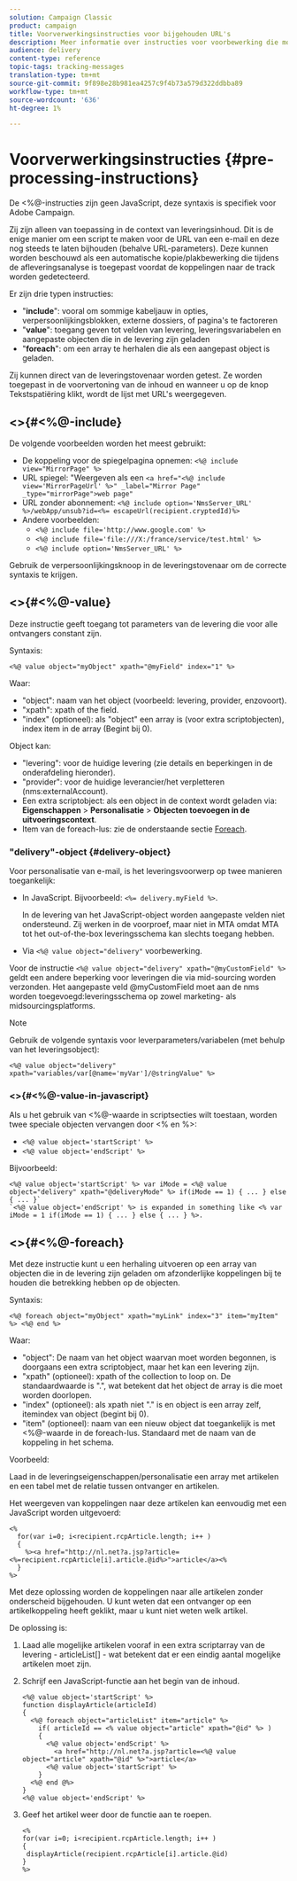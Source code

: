 ```yaml
---
solution: Campaign Classic
product: campaign
title: Voorverwerkingsinstructies voor bijgehouden URL's
description: Meer informatie over instructies voor voorbewerking die moeten worden gebruikt om de URL van een e-mailbericht te scripten, zodat deze nog steeds wordt bijgehouden.
audience: delivery
content-type: reference
topic-tags: tracking-messages
translation-type: tm+mt
source-git-commit: 9f898e28b981ea4257c9f4b73a579d322ddbba89
workflow-type: tm+mt
source-wordcount: '636'
ht-degree: 1%

---
```



# Voorverwerkingsinstructies {#pre-processing-instructions}

De &lt;%@-instructies zijn geen JavaScript, deze syntaxis is specifiek voor Adobe Campaign.

Zij zijn alleen van toepassing in de context van leveringsinhoud. Dit is de enige manier om een script te maken voor de URL van een e-mail en deze nog steeds te laten bijhouden (behalve URL-parameters). Deze kunnen worden beschouwd als een automatische kopie/plakbewerking die tijdens de afleveringsanalyse is toegepast voordat de koppelingen naar de track worden gedetecteerd.

Er zijn drie typen instructies:

* &quot;**include**&quot;: vooral om sommige kabeljauw in opties, verpersoonlijkingsblokken, externe dossiers, of pagina&#39;s te factoreren
* &quot;**value**&quot;: toegang geven tot velden van levering, leveringsvariabelen en aangepaste objecten die in de levering zijn geladen
* &quot;**foreach**&quot;: om een array te herhalen die als een aangepast object is geladen.

Zij kunnen direct van de leveringstovenaar worden getest. Ze worden toegepast in de voorvertoning van de inhoud en wanneer u op de knop Tekstspatiëring klikt, wordt de lijst met URL&#39;s weergegeven.

## &lt;>{#<%@-include}

De volgende voorbeelden worden het meest gebruikt:

* De koppeling voor de spiegelpagina opnemen: `<%@ include view="MirrorPage" %>`
* URL spiegel: &quot;Weergeven als een `<a href="<%@ include view='MirrorPageUrl' %>" _label="Mirror Page" _type="mirrorPage">web page"`
* URL zonder abonnement: `<%@ include option='NmsServer_URL' %>/webApp/unsub?id=<%= escapeUrl(recipient.cryptedId)%>`
* Andere voorbeelden:
   * `<%@ include file='http://www.google.com' %>`
   * `<%@ include file='file:///X:/france/service/test.html' %>`
   * `<%@ include option='NmsServer_URL' %>`

Gebruik de verpersoonlijkingsknoop in de leveringstovenaar om de correcte syntaxis te krijgen.

## &lt;>{#<%@-value}

Deze instructie geeft toegang tot parameters van de levering die voor alle ontvangers constant zijn.

Syntaxis:

`<%@ value object="myObject" xpath="@myField" index="1" %>`

Waar:

* &quot;object&quot;: naam van het object (voorbeeld: levering, provider, enzovoort).
* &quot;xpath&quot;: xpath of the field.
* &quot;index&quot; (optioneel): als &quot;object&quot; een array is (voor extra scriptobjecten), index item in de array (Begint bij 0).

Object kan:

* &quot;levering&quot;: voor de huidige levering (zie details en beperkingen in de onderafdeling hieronder).
* &quot;provider&quot;: voor de huidige leverancier/het verpletteren (nms:externalAccount).
* Een extra scriptobject: als een object in de context wordt geladen via: **Eigenschappen** > **Personalisatie** > **Objecten toevoegen in de uitvoeringscontext**.
* Item van de foreach-lus: zie de onderstaande sectie [Foreach](#<%@-foreach).

### &quot;delivery&quot;-object {#delivery-object}

Voor personalisatie van e-mail, is het leveringsvoorwerp op twee manieren toegankelijk:

* In JavaScript. Bijvoorbeeld: `<%= delivery.myField %>`.

   In de levering van het JavaScript-object worden aangepaste velden niet ondersteund. Zij werken in de voorproef, maar niet in MTA omdat MTA tot het out-of-the-box leveringsschema kan slechts toegang hebben.

* Via `<%@ value object="delivery"` voorbewerking.

Voor de instructie `<%@ value object="delivery" xpath="@myCustomField" %>` geldt een andere beperking voor leveringen die via mid-sourcing worden verzonden. Het aangepaste veld @myCustomField moet aan de nms worden toegevoegd:leveringsschema op zowel marketing- als midsourcingsplatforms.

>[!NOTE]
>
>Gebruik de volgende syntaxis voor leverparameters/variabelen (met behulp van het leveringsobject):
>
>`<%@ value object="delivery" xpath="variables/var[@name='myVar']/@stringValue" %>`

### &lt;>{#<%@-value-in-javascript}

Als u het gebruik van &lt;%@-waarde in scriptsecties wilt toestaan, worden twee speciale objecten vervangen door &lt;% en %>:

* `<%@ value object='startScript' %>`
* `<%@ value object='endScript' %>`

Bijvoorbeeld:

```
<%@ value object='startScript' %> var iMode = <%@ value object="delivery" xpath="@deliveryMode" %> if(iMode == 1) { ... } else { ... }`
`<%@ value object='endScript' %> is expanded in something like <% var iMode = 1 if(iMode == 1) { ... } else { ... } %>.
```

## &lt;>{#<%@-foreach}

Met deze instructie kunt u een herhaling uitvoeren op een array van objecten die in de levering zijn geladen om afzonderlijke koppelingen bij te houden die betrekking hebben op de objecten.

Syntaxis:

`<%@ foreach object="myObject" xpath="myLink" index="3" item="myItem" %> <%@ end %>`

Waar:

* &quot;object&quot;: De naam van het object waarvan moet worden begonnen, is doorgaans een extra scriptobject, maar het kan een levering zijn.
* &quot;xpath&quot; (optioneel): xpath of the collection to loop on. De standaardwaarde is &quot;.&quot;, wat betekent dat het object de array is die moet worden doorlopen.
* &quot;index&quot; (optioneel): als xpath niet &quot;.&quot; is en object is een array zelf, itemindex van object (begint bij 0).
* &quot;item&quot; (optioneel): naam van een nieuw object dat toegankelijk is met &lt;%@-waarde in de foreach-lus. Standaard met de naam van de koppeling in het schema.

Voorbeeld:

Laad in de leveringseigenschappen/personalisatie een array met artikelen en een tabel met de relatie tussen ontvanger en artikelen.

Het weergeven van koppelingen naar deze artikelen kan eenvoudig met een JavaScript worden uitgevoerd:

```
<%
  for(var i=0; i<recipient.rcpArticle.length; i++ )
  {
    %><a href="http://nl.net?a.jsp?article=<%=recipient.rcpArticle[i].article.@id%>">article</a><%
  }
%>
```

Met deze oplossing worden de koppelingen naar alle artikelen zonder onderscheid bijgehouden. U kunt weten dat een ontvanger op een artikelkoppeling heeft geklikt, maar u kunt niet weten welk artikel.

De oplossing is:

1. Laad alle mogelijke artikelen vooraf in een extra scriptarray van de levering - articleList[] - wat betekent dat er een eindig aantal mogelijke artikelen moet zijn.
1. Schrijf een JavaScript-functie aan het begin van de inhoud.

   ```
   <%@ value object='startScript' %>
   function displayArticle(articleId)
   {
     <%@ foreach object="articleList" item="article" %>
       if( articleId == <% value object="article" xpath="@id" %> ) 
       {
         <%@ value object='endScript' %>
           <a href="http://nl.net?a.jsp?article=<%@ value object="article" xpath="@id" %>">article</a>
         <%@ value object='startScript' %>
       } 
     <%@ end @%>
   }
   <%@ value object='endScript' %>
   ```
1. Geef het artikel weer door de functie aan te roepen.

   ```
   <%
   for(var i=0; i<recipient.rcpArticle.length; i++ )
   {
    displayArticle(recipient.rcpArticle[i].article.@id)
   }
   %>
   ```

